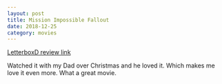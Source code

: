 ```yaml
---
layout: post
title: Mission Impossible Fallout
date: 2018-12-25
category: movies
---
```

 
[LetterboxD review link](https://letterboxd.com/samarthbhaskar/film/mission-impossible-fallout/1/)

Watched it with my Dad over Christmas and he loved it. Which makes me love it even more. What a great movie.